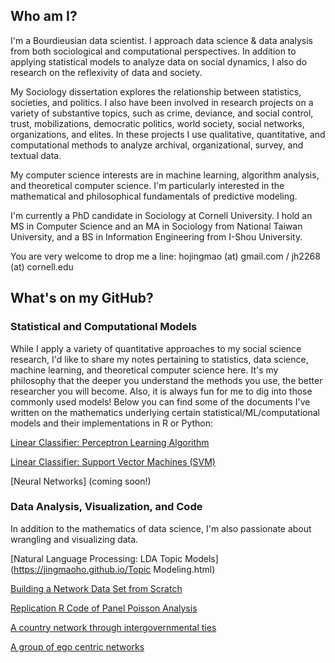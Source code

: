 ## Who am I?

I'm a Bourdieusian data scientist. I approach data science & data analysis from both sociological and computational perspectives. In addition to applying statistical models to analyze data on social dynamics, I also do research on the reflexivity of data and society.

My Sociology dissertation explores the relationship between statistics, societies, and politics. I also have been involved in research projects on a variety of substantive topics, such as crime, deviance, and social control, trust, mobilizations, democratic politics, world society, social networks, organizations, and elites. In these projects I use qualitative, quantitative, and computational methods to analyze archival, organizational, survey, and textual data.

My computer science interests are in machine learning, algorithm analysis, and theoretical computer science. I'm particularly interested in the mathematical and philosophical fundamentals of predictive modeling. 

I'm currently a PhD candidate in Sociology at Cornell University. I hold an MS in Computer Science and an MA in Sociology from National Taiwan University, and a BS in Information Engineering from I-Shou University.

You are very welcome to drop me a line: hojingmao (at) gmail.com / jh2268 (at) cornell.edu

## What's on my GitHub?

### Statistical and Computational Models
While I apply a variety of quantitative approaches to my social science research, I'd like to share my notes pertaining to statistics, data science, machine learning, and theoretical computer science here. It's my philosophy that the deeper you understand the methods you use, the better researcher you will become. Also, it is always fun for me to dig into those commonly used models! Below you can find some of the documents I've written on the mathematics underlying certain statistical/ML/computational models and their implementations in R or Python:

[Linear Classifier: Perceptron Learning Algorithm](https://jingmaoho.github.io/Perceptron_JMH.pdf)

[Linear Classifier: Support Vector Machines (SVM)](https://jingmaoho.github.io/SVM.pdf)

[Neural Networks] (coming soon!)

### Data Analysis, Visualization, and Code
In addition to the mathematics of data science, I'm also passionate about wrangling and visualizing data. 

[Natural Language Processing: LDA Topic Models](https://jingmaoho.github.io/Topic Modeling.html)

[Building a Network Data Set from Scratch](https://jingmaoho.github.io/MethodologicalAppendix.html)

[Replication R Code of Panel Poisson Analysis](https://jingmaoho.github.io/replication.clean.model.html)

[A country network through intergovernmental ties](https://jingmaoho.github.io/network.io.pdf)

[A group of ego centric networks](https://jingmaoho.github.io/networks.pdf)
